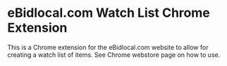 # eBidlocal.com Watch List Chrome Extension
This is a Chrome extension for the eBidlocal.com website to allow for creating a watch list of items.
See Chrome webstore page on how to use.
